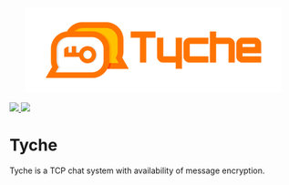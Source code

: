 <p align="center"><img src="/logo/logotype-horizontal.png"></p>

<a href="https://www.gnu.org/licenses/gpl-3.0">
	<img src="https://img.shields.io/badge/license-GPLv3-blue.svg" height="25"/>
<a href="https://github.com/amirkhaniansev/tyche/graphs/contributors">
	<img src="https://img.shields.io/github/contributors/amirkhaniansev/tyche.svg" height="25"/>
</a>


# Tyche
Tyche is a TCP chat system with availability of message encryption.
